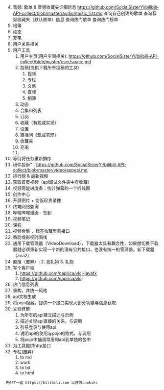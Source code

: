 4. 音频: 歌单 & 音频收藏夹详细信息 https://github.com/SocialSisterYi/bilibili-API-collect/blob/master/audio/music_list.md
   查询自己创建的歌单
   查询音频收藏夹（默认歌单）信息
   查询热门歌单
   查询热门榜单
5. 相簿
6. 动态
7. 充电
8. 用户关系相关
9. 用户工具
    1. 用户主页(用户空间相关): https://github.com/SocialSisterYi/bilibili-API-collect/blob/master/user/space.md
    2. 投稿(提供下载所有投稿的工具)
       1. 视频
       2. 专栏
       3. 文集
       4. 音频
       5. 相簿
    3. 动态
    4. 合集和列表
    5. 订阅
    6. 收藏（有现成实现）
    7. 设置
    8. 直播间（现成实现）
    9. 收藏夹
    10. 充电
    11. 
10. 等待将任务重新排序
11. 稿件投诉“：https://github.com/SocialSisterYi/bilibili-API-collect/blob/master/video/appeal.md
12. 排行榜 & 最新视频
13. 获取首页视频（api调试文件夹中有收藏）
14. 视频高能进度条：统计弹幕的一个折线图
15. 创作中心
16. 开屏图片 + 恰饭珍贵录像
17. 终端网络查询
18. 哔哩哔哩漫画 - 签到
19. 视频笔记
20. 课程
21. 视频合集 ，标签收藏里有接口
22. 番剧或影视时间线
23. 通用下载管理器（VideoDownload），下载器太具有耦合性，如果想切换下载器就必须重新实现一个新的没有公共接口，也没有统一的管理器。新下载器（aria2）
24. 直播（废弃）:
     2. 发礼物
     3. 礼物
25. 写个客户端
     1. https://github.com/caprica/vlcj-javafx
     2. https://github.com/caprica/vlcj
26. 热门信息列表
27. 重构，并统一风格
28. api文档生成
29. 将pojo隐藏，提供一个接口实现大部分功能与信息获取
30. 文档修整
    1. 为所有的api建立描述与示例
    2. 描述关键api直接的关系，与调用
    3. 引导登录与使用api
    4. 说明api的使用与pojo的格式，与调用
    5. 将pojo中抽调常用的api到单独的包中
31. 为工具提供http接口
32. 专栏(废弃)
     1. to md
     2. work
     3. to txt
     4. to html
```
先GET一遍 https://bilibili.com 以获取cookies
```
